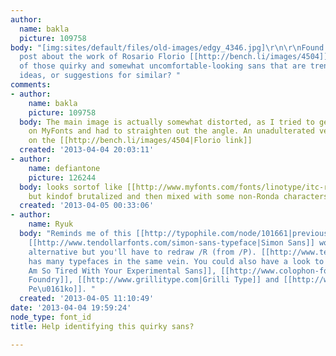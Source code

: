 ```yaml
---
author:
  name: bakla
  picture: 109758
body: "[img:sites/default/files/old-images/edgy_4346.jpg]\r\n\r\nFound this from a
  post about the work of Rosario Florio [[http://bench.li/images/4504]]. It's one
  of those quirky and somewhat uncomfortable-looking sans that are trendy now. Any
  ideas, or suggestions for similar? "
comments:
- author:
    name: bakla
    picture: 109758
  body: The main image is actually somewhat distorted, as I tried to get it identified
    on MyFonts and had to straighten out the angle. An unadulterated version is viewable
    on the [[http://bench.li/images/4504|Florio link]]
  created: '2013-04-04 20:03:11'
- author:
    name: defiantone
    picture: 126244
  body: looks sortof like [[http://www.myfonts.com/fonts/linotype/itc-ronda/|ITC Ronda]],
    but kindof brutalized and then mixed with some non-Ronda characters.
  created: '2013-04-05 00:33:06'
- author:
    name: Ryuk
  body: "Reminds me of this [[http://typophile.com/node/101661|previous discussion]].
    [[http://www.tendollarfonts.com/simon-sans-typeface|Simon Sans]] would be a fair
    alternative but you'll have to redraw /R (from /P). [[http://www.tendollarfonts.com/fonts|TenDollarFonts]]
    has many typefaces in the same vein. You could also have a look to [[http://experimentalsans.tumblr.com/|I
    Am So Tired With Your Experimental Sans]], [[http://www.colophon-foundry.org|Colophon
    Foundry]], [[http://www.grillitype.com|Grilli Type]] and [[http://www.radimpesko.com|Radim
    Pe\u0161ko]]. "
  created: '2013-04-05 11:10:49'
date: '2013-04-04 19:59:24'
node_type: font_id
title: Help identifying this quirky sans?

---
```

